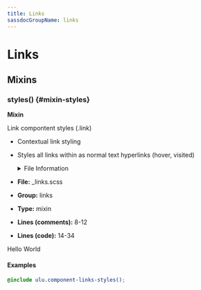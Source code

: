 ```yaml
---
title: Links
sassdocGroupName: links
---
```



# Links





## Mixins




<div class="sassdoc-item-header">

###  styles() {#mixin-styles}

  <div class="sassdoc-item-header__labels">
    <span class="tag tag--primary"><strong>Mixin</strong></span>
  </div>

</div>

  

Link compontent styles (.link)
- Contextual link styling
- Styles all links within as normal text hyperlinks (hover, visited)
    
    

    <details>
      <summary>File Information</summary>
- **File:** _links.scss
- **Group:** links
- **Type:** mixin
- **Lines (comments):** 8-12
- **Lines (code):** 14-34
    </details>
    

Hello World
  

#### Examples

      


``` scss
@include ulu.component-links-styles();
```
  

      
  
  
